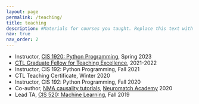 ```yaml
---
layout: page
permalink: /teaching/
title: teaching
description: #Materials for courses you taught. Replace this text with your description.
nav: true
nav_order: 2
---
```


- Instructor, [CIS 1920: Python Programming](https://www.seas.upenn.edu/~cis1920/tliu/s23/), Spring 2023
- [CTL Graduate Fellow for Teaching Excellence](https://ctl.upenn.edu/programs/grad-students/ctl-fellows/), 2021-2022
- Instructor, CIS 192: Python Programming, Fall 2021
- CTL Teaching Certificate, Winter 2020
- Instructor, CIS 192: Python Programming, Fall 2020
- Co-author, [NMA causality tutorials](https://compneuro.neuromatch.io/tutorials/W3D5_NetworkCausality/student/W3D5_Tutorial1.html), [Neuromatch Academy](https://academy.neuromatch.io/) 2020
- Lead TA, [CIS 520: Machine Learning](https://alliance.seas.upenn.edu/~cis520/wiki/), Fall 2019
